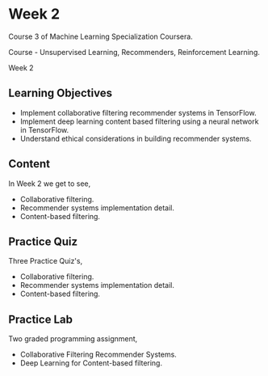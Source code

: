 # Week 2

Course 3 of Machine Learning Specialization Coursera.

Course - Unsupervised Learning, Recommenders, Reinforcement Learning.

Week 2

## Learning Objectives

* Implement collaborative filtering recommender systems in TensorFlow.
* Implement deep learning content based filtering using a neural network in TensorFlow.
* Understand ethical considerations in building recommender systems.

## Content

In Week 2 we get to see,
 
* Collaborative filtering.
* Recommender systems implementation detail.
* Content-based filtering.

## Practice Quiz

Three Practice Quiz's,

* Collaborative filtering.
* Recommender systems implementation detail.
* Content-based filtering.


## Practice Lab

Two graded programming assignment,

* Collaborative Filtering Recommender Systems.
* Deep Learning for Content-based filtering.
